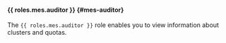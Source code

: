 #### {{ roles.mes.auditor }} {#mes-auditor}

The `{{ roles.mes.auditor }}` role enables you to view information about clusters and quotas.
